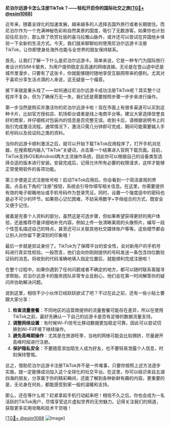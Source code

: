 **尼泊尔远游卡怎么注册TikTok？——轻松开启你的国际社交之旅[[TG💪+ @esim1088](https://t.me/s/esim1088)]**

近年来，随着全球化的加速发展，越来越多的人选择去国外旅行或者长期居住。而尼泊尔作为一个充满神秘色彩和自然美景的国度，吸引了无数游客。如果你也计划前往尼泊尔，那么除了欣赏壮丽的喜马拉雅山脉外，或许还可以尝试在异国他乡体验一下全新的生活方式。今天，我们就来聊聊如何使用尼泊尔远游卡注册TikTok，让你即使身处海外也能与全世界的朋友保持联系。

首先，让我们了解一下什么是尼泊尔远游卡。简单来说，它是一种专门为国际旅行者设计的SIM卡服务，为用户提供稳定且高速的网络连接。无论是在登山途中还是城市里漫步，只要有了这张卡，你就能够随时随地享受互联网带来的便利。尤其对于喜欢分享生活点滴的人来说，这无疑是一个福音。

接下来就是重头戏了——如何通过尼泊尔远游卡成功注册TikTok呢？其实整个过程并不复杂，但为了确保万无一失，我们还是需要按照步骤一步步来进行操作。

第一步当然是购买并激活你的尼泊尔远游卡啦！现在市面上有很多渠道可以买到这种卡片，比如官方授权店、机场柜台或者是线上电商平台等。建议大家选择信誉良好的商家，并仔细核对包装内的信息是否完整无误。收到卡后，请根据说明书上的指引完成激活流程。通常情况下，激活只需几分钟即可完成，期间可能需要输入手机号码以及验证码之类的资料。

当你的远游卡顺利激活之后，就可以开始下载TikTok应用程序了。打开手机浏览器，在搜索框内输入“TikTok”关键词，点击第一个结果进入官网下载页面。目前，TikTok支持iOS和Android两大主流操作系统，因此你可以根据自己的设备类型选择合适的版本进行安装。安装完成后，记得允许所有必要的权限请求，这样才能够正常使用软件的各项功能。

第三步便是正式注册账号啦！启动TikTok应用后，你会看到一个简洁直观的界面。点击右下角的“注册”按钮，系统会引导你填写相关信息。在这里，你需要提供有效的电子邮箱地址或手机号码作为登录凭证。同时，设置一个强度适中的密码也是必不可少的环节。如果担心记忆困难，不妨采用数字+字母组合的方式，既安全又便于记住。

接着是完善个人资料的部分。虽然这是可选步骤，但如果希望获得更好的用户体验，还是推荐尽量详细地补充内容。例如上传一张清晰美观的头像照片，编写一段个性签名描述自己的特点，甚至还可以关联其他社交媒体账户等等。这些细节都会让别人对你留下更深刻的印象哦！

最后一步就是验证身份了。TikTok为了保障平台的安全性，会对新用户的手机号码进行真实性校验。一般而言，他们会向你刚刚提供的号码发送一条包含四位数验证码的消息。将收到的代码准确地填入指定位置后，就能顺利完成注册啦！

在整个过程中，如果你遇到了任何问题或者不确定的地方，都可以随时联系客服寻求帮助。尼泊尔远游卡的服务团队非常专业且耐心，他们会在第一时间解答你的疑问并协助解决问题。

说到这里，相信不少小伙伴已经跃跃欲试了吧？不过在此之前，还有一些小贴士要跟大家分享：

1. **检查流量套餐**：不同地区的运营商提供的流量套餐可能存在差异，所以在使用TikTok之前，最好先确认一下自己的远游卡是否有足够的数据流量支持。
2. **调整网络设置**：有时候Wi-Fi信号比移动数据更加稳定可靠，因此可以尝试切换到Wi-Fi环境下继续操作。
3. **避免高峰期操作**：尤其是在旅游旺季，当地的网络可能会比较拥挤，尽量避开高峰时段进行注册。
4. **保护隐私安全**：不要随意添加陌生人成为好友，也不要轻易泄露个人信息，时刻保持警惕。

总之，借助尼泊尔远游卡注册TikTok并不是一件难事，只要你按照上述方法逐步实施，就一定能够成功加入这个全球化的社交平台。在这里，你可以结识来自五湖四海的朋友，分享属于你的精彩瞬间，还能了解到各种新鲜有趣的内容。更重要的是，无论身在何处，都能感受到家一般的温暖和支持。

那么，还在等什么呢？赶紧拿起手机行动起来吧！相信不久之后，你也会成为一名活跃的TikTok用户，尽情享受这片虚拟世界的无穷魅力。记得关注我们的频道，获取更多实用攻略和技术干货哦！

[[TG💪+ @esim1088](https://t.me/s/esim1088) ![Image](https://i.postimg.cc/4NQfJmqS/Snipaste-2025-05-13-00-14-12.png)]